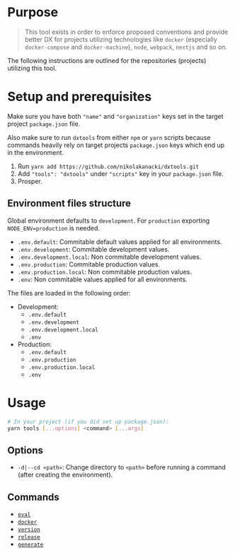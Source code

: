 # Purpose

> This tool exists in order to enforce proposed conventions and provide better DX for projects utilizing technologies like `docker` (especially `docker-compose` and `docker-machine`), `node`, `webpack`, `nextjs` and so on.

The following instructions are outlined for the repositories (projects) utilizing this tool.

# Setup and prerequisites

Make sure you have both `"name"` and `"organization"` keys set in the target project `package.json` file.

Also make sure to run `dxtools` from either `npm` or `yarn` scripts because commands heavily rely on target projects `package.json` keys which end up in the environment.

1. Run `yarn add https://github.com/nikolakanacki/dxtools.git`
2. Add `"tools": "dxtools"` under `"scripts"` key in your `package.json` file.
3. Prosper.

## Environment files structure

Global environment defaults to `development`.
For `production` exporting `NODE_ENV=production` is needed.

- `.env.default`: Commitable default values applied for all environments.
- `.env.development`: Commitable development values.
- `.env.development.local`: Non commitable development values.
- `.env.production`: Commitable production values.
- `.env.production.local`: Non commitable production values.
- `.env`: Non commitable values applied for all environments.

The files are loaded in the following order:

- Development:
  - `.env.default`
  - `.env.development`
  - `.env.development.local`
  - `.env`
- Production:
  - `.env.default`
  - `.env.production`
  - `.env.production.local`
  - `.env`

# Usage

```bash
# In your project (if you did set up package.json):
yarn tools [...options] <command> [...args]
```

## Options

- `-d|--cd <path>`: Change directory to `<path>` before running a command (after creating the environment).

## Commands

- [`eval`](commands/eval.md)
- [`docker`](commands/docker.md)
- [`version`](commands/version.md)
- [`release`](commands/release.md)
- [`generate`](commands/generate.md)

